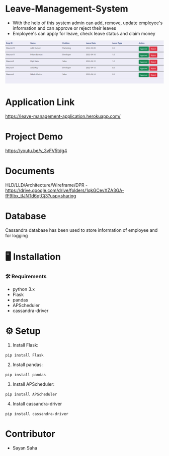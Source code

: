 # Leave-Management-System

- With the help of this system admin can add, remove, update employee's information and can approve or reject their leaves
- Employee's can apply for leave, check leave status and claim money 

![leave manage page](leave-manage-page.png)
# Application Link
https://leave-management-application.herokuapp.com/

# Project Demo
https://youtu.be/v_3vFV5tdg4

# Documents
HLD/LLD/Architecture/Wireframe/DPR - https://drive.google.com/drive/folders/1qkGCevXZA3GA-fF9Ibx_tlJNTd6qtCj3?usp=sharing

# Database
Cassandra database has been used to store information of employee and for logging
# :desktop_computer:	 Installation
### :hammer_and_wrench: Requirements
- python 3.x
- Flask
- pandas
- APScheduler
- cassandra-driver
# :gear:	 Setup
1. Install Flask:

```pip install Flask```

2. Install pandas:

```pip install pandas```

3. Install APScheduler:

```pip install APScheduler```

4. Install cassandra-driver

```pip install cassandra-driver```

# Contributor
- Sayan Saha
